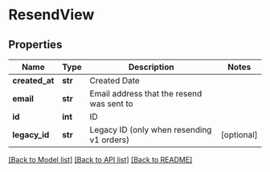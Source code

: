 # ResendView

## Properties
Name | Type | Description | Notes
------------ | ------------- | ------------- | -------------
**created_at** | **str** | Created Date | 
**email** | **str** | Email address that the resend was sent to | 
**id** | **int** | ID | 
**legacy_id** | **str** | Legacy ID (only when resending v1 orders) | [optional] 

[[Back to Model list]](../README.md#documentation-for-models) [[Back to API list]](../README.md#documentation-for-api-endpoints) [[Back to README]](../README.md)


